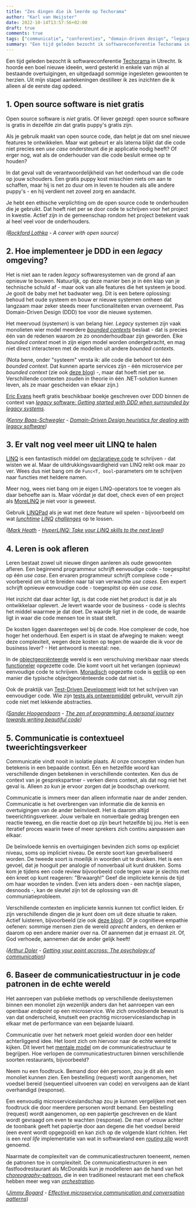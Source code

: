 ```yaml
---
title: "Zes dingen die ik leerde op Techorama"
author: "Karl van Heijster"
date: 2022-10-14T13:57:56+02:00
draft: true
comments: true
tags: ["communicatie", "conferenties", "domain-driven design", "legacy code", "leren", "LINQ", "open source", "software architectuur"]
summary: "Een tijd geleden bezocht ik softwareconferentie Techorama in Utrecht. Ik hoorde een boel nieuwe ideeën, werd gesterkt in enkele van mijn al bestaande overtuigingen, en uitgedaagd sommige ingesleten gewoonten te herzien. Uit mijn stapel aantekeningen destilleer ik zes inzichten die ik alleen al de eerste dag opdeed."
---
```


Een tijd geleden bezocht ik softwareconferentie [Techorama](https://www.techorama.nl/) in Utrecht. Ik hoorde een boel nieuwe ideeën, werd gesterkt in enkele van mijn al bestaande overtuigingen, en uitgedaagd sommige ingesleten gewoonten te herzien. Uit mijn stapel aantekeningen destilleer ik zes inzichten die ik alleen al de eerste dag opdeed.


## 1. Open source software is niet gratis 


Open source software is *niet* gratis. Of liever gezegd: open source software is gratis in dezelfde zin dat gratis puppy's gratis zijn.


Als je gebruik maakt van open source code, dan helpt je dat om snel nieuwe features te ontwikkelen. Maar wat gebeurt er als laterna blijkt dat die code niet precies een *use case* ondersteunt die je applicatie nodig heeft? Of erger nog, wat als de onderhouder van die code besluit ermee op te houden? 


In dat geval valt de verantwoordelijkheid van het onderhoud van die code op jouw schouders. Een gratis puppy kost misschien niets om aan te schaffen, maar hij is net zo duur om in leven te houden als alle andere puppy's - en hij verdient net zoveel zorg en aandacht.


Je hebt een ethische verplichting om de open source code te onderhouden die je gebruikt. Dat hoeft niet per se door code te schrijven voor het project in kwestie. Actief zijn in de gemeenschap rondom het project betekent vaak al heel veel voor de onderhouders.


*([Rockford Lothka](https://lhotka.net/) - A career with open source)*


## 2. Hoe implementeer je DDD in een *legacy* omgeving?


Het is niet aan te raden *legacy* softwaresystemen van de grond af aan opnieuw te bouwen. Natuurlijk, op deze manier ben je in één klap van je technische schuld af - maar ook van alle features die het systeem je bood. Je gooit de baby met het badwater weg. Dit is een betere oplossing: behoud het oude systeem en bouw er nieuwe systemen omheen dat langzaam maar zeker steeds meer functionaliteiten ervan overneemt. Pas Domain-Driven Design (DDD) toe voor die nieuwe systemen.


Het meervoud (system*en*) is van belang hier. *Legacy* systemen zijn vaak monolieten wier model meerdere [*bounded contexts*](https://www.martinfowler.com/bliki/BoundedContext.html) beslaat - dat is precies één van de redenen waarom ze zo ononderhoudbaar zijn geworden. Elke *bounded context* moet in zijn eigen model worden ondergebracht, en mag niet direct interacteren met de modellen uit andere *bounded contexts*.


(Nota bene, onder "systeem" versta ik: alle code die behoort tot één *bounded context*. Dat kunnen aparte services zijn - één microservice per *bounded context* (zie ook [deze blog](/blog/21/08/domain-driven-design-en-ludwig-wittgenstein/)) -, maar dat hoeft niet per se. Verschillende contexten zouden in theorie in één .NET-solution kunnen leven, als ze maar gescheiden van elkaar zijn.)


[Eric Evans](https://www.domainlanguage.com/) heeft gratis beschikbaar boekje geschreven over DDD binnen de context van [*legacy* software: *Getting started with DDD when surrounded by legacy systems*](https://www.domainlanguage.com/wp-content/uploads/2016/04/GettingStartedWithDDDWhenSurroundedByLegacySystemsV1.pdf).


*([Kenny Baas-Schwegler](https://baasie.com/) - [Domain-Driven Design heuristics for dealing with legacy software](https://speakerdeck.com/baasie/domain-driven-design-heuristics-for-dealing-with-legacy-software-at-techorama-2022))*



## 3. Er valt nog veel meer uit LINQ te halen 


[LINQ](https://learn.microsoft.com/en-us/dotnet/csharp/programming-guide/concepts/linq/) is een fantastisch middel om [declaratieve code](https://en.wikipedia.org/wiki/Declarative_programming) te schrijven - dat wisten we al. Maar de uitdrukkingsvaardigheid van LINQ reikt ook maar zo ver. Wees dus niet bang om de `Func<T, bool`-parameters om te schrijven naar functies met heldere namen.


Meer nog, wees niet bang om je eigen LINQ-operators toe te voegen als daar behoefte aan is. Maar vóórdat je dat doet, check even of een project als [MoreLINQ](https://github.com/morelinq/MoreLINQ) je niet voor is geweest.


Gebruik [LINQPad](https://www.linqpad.net/) als je wat met deze feature wil spelen - bijvoorbeeld om wat *[lunchtime](https://markheath.net/post/lunchtime-linq-challenge) [LINQ](https://markheath.net/post/lunchtime-linq-challenge-2) [challenges](https://markheath.net/post/linq-challenge-3)* op te lossen.


*([Mark Heath](https://markheath.net/) - [HyperLINQ: Take your LINQ skills to the next level](https://speakerdeck.com/markheath/hyperlinq-taking-your-linq-skills-to-the-next-level))*


## 4. Leren is ook afleren


Leren bestaat zowel uit nieuwe dingen aanleren als oude gewoonten afleren. Een beginnend programmeur schrijft eenvoudige code - toegespitst op één *use case*. Een ervaren programmeur schrijft complexe code - voorbereid om uit te breiden naar tal van verwachte *use cases*. Een expert schrijft opnieuw eenvoudige code - toegespitst op één *use case*.


Het inzicht dat daar achter ligt, is dat code niet het product is dat je als ontwikkelaar oplevert. Je levert waarde voor de business - code is slechts het middel waarmee je dat doet. De waarde ligt niet in de code, de waarde ligt in waar die code mensen toe in staat stelt.


De kosten liggen daarentegen wel bij de code. Hoe complexer de code, hoe hoger het onderhoud. Een expert is in staat de afweging te maken: weegt deze complexiteit, wegen deze kosten op tegen de waarde die ik voor de business lever? - Het antwoord is meestal: nee.


In de [objectgeoriënteerde](/tags/objectgeoriënteerd-programmeren/) wereld is een verschuiving merkbaar naar steeds [functioneler](/tags/functioneel-programmeren/) opgezette code. Die komt voort uit het verlangen (opnieuw) eenvoudige code te schrijven. [Monadisch](https://en.wikipedia.org/wiki/Monad_(functional_programming)) opgezette code is [eerlijk](/blog/22/07/wat-zijn-eerlijke-functies/) op een manier die typische objectgeoriënteerde code dat niet is. 


Ook de praktijk van [Test-Driven Development](/tags/test-driven-development/) leidt tot het schrijven van eenvoudiger code. Wie zijn [tests als ontwerpmiddel](/blog/22/09/tests-als-ontwerpmiddel/) gebruikt, vervuilt zijn code niet met lekkende abstracties. 


*([Sander Hoogendoorn](https://sanderhoogendoorn.com/) - [The zen of programming: A personal journey towards writing beautiful code](https://sanderhoogendoorn.com/the-zen-of-programming/))*


## 5. Communicatie is contextueel tweerichtingsverkeer


Communicatie vindt nooit in isolatie plaats. Al onze concepten vinden hun betekenis in een bepaalde context. Eén en hetzelfde woord kan verschillende dingen betekenen in verschillende contexten. Ken dus de context van je gesprekspartner - verken diens context, als dat nog niet het geval is. Alleen zo kun je ervoor zorgen dat je boodschap overkomt.


Communicatie is immers meer dan alleen informatie naar de ander zenden. Communicatie is het overbrengen van informatie die de kennis en overtuigingen van de ander beïnvloedt. Het is daarom altijd tweerichtingsverkeer. Jouw verbale en nonverbale gedrag brengen een reactie teweeg, en die reactie doet op zijn beurt hetzelfde bij jou. Het is een iteratief proces waarin twee of meer sprekers zich continu aanpassen aan elkaar.


De beïnvloede kennis en overtuigingen bevinden zich soms op expliciet niveau, soms op impliciet niveau. De eerste soort kan geverbaliseerd worden. De tweede soort is moeilijk in woorden uit te drukken. Het is een gevoel, dat je hooguit per analogie of nonverbaal uit kunt drukken. Soms kom je tijdens een code review bijvoorbeeld code tegen waar je slechts met één kreet op kunt reageren: "Brwaargh!" Geef die impliciete kennis de tijd om haar woorden te vinden. Even iets anders doen - een nachtje slapen, desnoods -, kan de sleutel zijn tot de oplossing van dit communiatieprobleem.


Verschillende contexten en impliciete kennis kunnen tot conflict leiden. Er zijn verschillende dingen die je kunt doen om uit deze situatie te raken. Actief luisteren, bijvoorbeeld (zie ook [deze blog](/blog/22/03/luisteren-sammenvatten-en-doorvragen/)). Of je cognitieve empathie oefenen: sommige mensen zien de wereld *oprecht* anders, en denken er daarom op een andere manier over na. Of aannemen dat je ernaast zit. Of, God verhoede, aannemen dat de ander gelijk heeft!


*([Arthur Doler](https://arthurdoler.com/) - [Getting your point accross: The psychology of communication](https://speakerdeck.com/arthurdoler/getting-your-point-across-the-psychology-of-communication))*


## 6. Baseer de communicatiestructuur in je code patronen in de echte wereld


Het aanroepen van publieke methods op verschillende deelsystemen binnen een monoliet zijn wezenlijk anders dan het aanroepen van een openbaar *endpoint* op een microservice. Wie zich onvoldoende bewust is van dat onderscheid, knutselt een prachtig microserviceslandschap in elkaar met de performance van een bejaarde luiaard.


Communicatie over het netwerk moet geleid worden door een helder achterliggend idee. Het loont zich om hiervoor naar de echte wereld te kijken. Dit levert het [mentale model](/tags/mentaal-model/) om de communicatiestructuur te begrijpen. Hoe verlopen de communicatiestructuren binnen verschillende soorten restaurants, bijvoorbeeld? 


Neem nu een foodtruck. Bemand door één persoon, zou je dit als een monoliet kunnen zien. Een bestelling (request) wordt aangenomen, het voedsel bereid (sequentieel uitvoeren van code) en vervolgens aan de klant overhandigd (response). 


Een eenvoudig microserviceslandschap zou je kunnen vergelijken met een foodtruck die door meerdere personen wordt bemand. Een bestelling (request) wordt aangenomen, op een papiertje geschreven en de klant wordt gevraagd om even te wachten (response). De man of vrouw achter de toonbank geeft het papiertje door aan degene die het voedsel bereid (een event wordt opgegooid) en kan zich op de volgende klant richten. Het is een *real life* implementatie van wat in softwareland een [*routing slip*](https://learn.microsoft.com/en-us/biztalk/esb-toolkit/message-routing-patterns#routing-slip) wordt genoemd.


Naarmate de complexiteit van de communicatiestructuren toeneemt, nemen de patronen toe in complexiteit. De communicatiestructuren in een fastfoodrestaurant als McDonalds kun je modelleren aan de hand van het [*choreography*-patroon](https://learn.microsoft.com/en-us/azure/architecture/patterns/choreography), die in een traditioneel restaurant met een chefkok hebben meer weg van [*orchestration*](https://medium.com/gbtech/orchestration-pattern-3d8f5abc3be3).


(*[Jimmy Bogard](https://jimmybogard.com/) - [Effective microservice communication and conversation patterns](https://www.youtube.com/watch?v=aHsVsbo_VOE)*)
